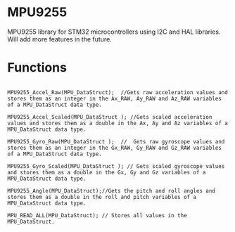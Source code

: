 # MPU9255
MPU9255 library for STM32 microcontrollers using I2C and HAL libraries. Will add more features in the future.

# Functions

~~~ MPU9255_Init(I2C_HandleTypeDef); ~~~ ...   Initializes the MPU by passing the I2C channel to the library, confirms the device ID and sets the registers to the required values.  

MPU9255_Accel_Raw(MPU_DataStruct);  //Gets raw acceleration values and stores them as an integer in the Ax_RAW, Ay_RAW and Az_RAW variables of a MPU_DataStruct data type.

MPU9255_Accel_Scaled(MPU_DataStruct ); //Gets scaled acceleration values and stores them as a double in the Ax, Ay and Az variables of a MPU_DataStruct data type.

MPU9255_Gyro_Raw(MPU_DataStruct );  //  Gets raw gyroscope values and stores them as an integer in the Gx_RAW, Gy_RAW and Gz_RAW variables of a MPU_DataStruct data type.

MPU9255_Gyro_Scaled(MPU_DataStruct ); // Gets scaled gyroscope values and stores them as a double in the Gx, Gy and Gz variables of a MPU_DataStruct data type.

MPU9255_Angle(MPU_DataStruct);//Gets the pitch and roll angles and stores them as a double in the roll and pitch variables of a MPU_DataStruct data type.

MPU_READ_ALL(MPU_DataStruct); // Stores all values in the MPU_DataStruct.

